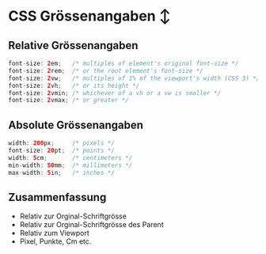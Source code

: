 # CSS Grössenangaben ↕️

## Relative Grössenangaben

```java
font-size: 2em;   /* multiples of element's original font-size */
font-size: 2rem;  /* or the root element's font-size */
font-size: 2vw;   /* multiples of 1% of the viewport's width (CSS 3) */
font-size: 2vh;   /* or its height */
font-size: 2vmin; /* whichever of a vh or a vw is smaller */
font-size: 2vmax; /* or greater */
```

## Absolute Grössenangaben

```java
width: 200px;     /* pixels */
font-size: 20pt;  /* points */
width: 5cm;       /* centimeters */
min-width: 50mm;  /* millimeters */
max-width: 5in;   /* inches */
```

## Zusammenfassung
- Relativ zur Orginal-Schriftgrösse
- Relativ zur Orginal-Schriftgrösse des Parent
- Relativ zum Viewport
- Pixel, Punkte, Cm etc.
